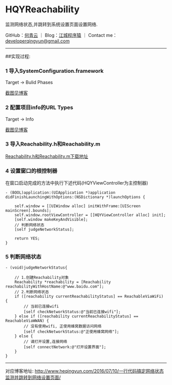 # HQYReachability
监测网络状态,并跳转到系统设置页面设置网络.

GitHub：[何青云](https://github.com/qingyunhe) ｜ Blog：[江城程序猿](http://www.heqingyun.com) ｜ Contact me：<developerqingyun@gmail.com>

---
##实现过程:
### 1 导入SystemConfiguration.framework
Target -> Bulid Phases

[截图见博客](http://www.heqingyun.com/2016/07/10/一行代码搞定网络状态监测并跳转到网络设置页面/)
### 2 配置项目info的URL Types
Target -> Info

[截图见博客](http://www.heqingyun.com/2016/07/10/一行代码搞定网络状态监测并跳转到网络设置页面/)
### 3 导入Reachability.h和Reachability.m
[Reachability.h和Reachability.m下载地址](https://developer.apple.com/library/ios/samplecode/Reachability/Reachability.zip) 
### 4 设置窗口的根控制器

在窗口启动完成的方法中执行下述代码(HQYViewController为主控制器)  
```objc
- (BOOL)application:(UIApplication *)application didFinishLaunchingWithOptions:(NSDictionary *)launchOptions {
    
    self.window = [[UIWindow alloc] initWithFrame:[UIScreen mainScreen].bounds];
    self.window.rootViewController = [[HQYViewController alloc] init];
    [self.window makeKeyAndVisible];
    // 判断网络状态
    [self judgeNetworkStatus];

    return YES;
}

```

### 5 判断网络状态


```objc
- (void)judgeNetworkStatus{
    
    // 1.创建Reachability对象
    Reachability *reachability = [Reachability reachabilityWithHostName:@"www.baidu.com"];
    // 2.判断网络状态
    if ([reachability currentReachabilityStatus] == ReachableViaWiFi) {
        // 当前已连接wifi
        [self checkNetworkStatus:@"当前已连接wifi"];
    } else if ([reachability currentReachabilityStatus] == ReachableViaWWAN) {
        // 没有使用wifi, 正使用蜂窝数据访问网络
        [self checkNetworkStatus:@"正使用蜂窝网络"];
    } else {
        // 请打开设置,连接网络
        [self connectNetwork:@"打开设置界面"];
    }
}
```







---
对应博客地址:
<http://www.heqingyun.com/2016/07/10/一行代码搞定网络状态监测并跳转到网络设置页面/>
